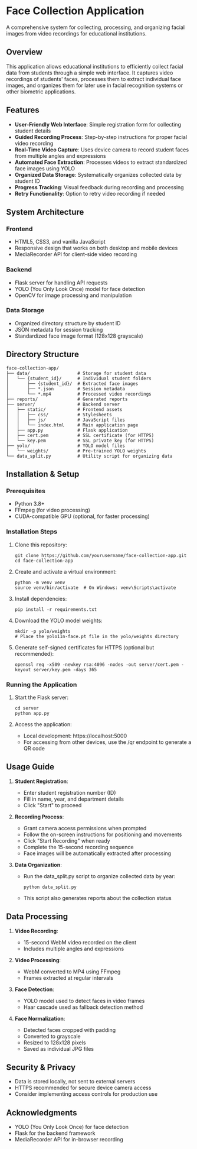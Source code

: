 # Face Collection Application

A comprehensive system for collecting, processing, and organizing facial images from video recordings for educational institutions.

## Overview

This application allows educational institutions to efficiently collect facial data from students through a simple web interface. It captures video recordings of students' faces, processes them to extract individual face images, and organizes them for later use in facial recognition systems or other biometric applications.

## Features

- **User-Friendly Web Interface**: Simple registration form for collecting student details
- **Guided Recording Process**: Step-by-step instructions for proper facial video recording
- **Real-Time Video Capture**: Uses device camera to record student faces from multiple angles and expressions
- **Automated Face Extraction**: Processes videos to extract standardized face images using YOLO
- **Organized Data Storage**: Systematically organizes collected data by student ID
- **Progress Tracking**: Visual feedback during recording and processing
- **Retry Functionality**: Option to retry video recording if needed

## System Architecture

### Frontend

- HTML5, CSS3, and vanilla JavaScript
- Responsive design that works on both desktop and mobile devices
- MediaRecorder API for client-side video recording

### Backend

- Flask server for handling API requests
- YOLO (You Only Look Once) model for face detection
- OpenCV for image processing and manipulation

### Data Storage

- Organized directory structure by student ID
- JSON metadata for session tracking
- Standardized face image format (128x128 grayscale)

## Directory Structure

```
face-collection-app/
├── data/                  # Storage for student data
│   └── {student_id}/      # Individual student folders
│       ├── {student_id}/  # Extracted face images
│       ├── *.json         # Session metadata
│       └── *.mp4          # Processed video recordings
├── reports/               # Generated reports
├── server/                # Backend server
│   ├── static/            # Frontend assets
│   │   ├── css/           # Stylesheets
│   │   ├── js/            # JavaScript files
│   │   └── index.html     # Main application page
│   ├── app.py             # Flask application
│   ├── cert.pem           # SSL certificate (for HTTPS)
│   └── key.pem            # SSL private key (for HTTPS)
├── yolo/                  # YOLO model files
│   └── weights/           # Pre-trained YOLO weights
└── data_split.py          # Utility script for organizing data
```

## Installation & Setup

### Prerequisites

- Python 3.8+
- FFmpeg (for video processing)
- CUDA-compatible GPU (optional, for faster processing)

### Installation Steps

1. Clone this repository:

   ```
   git clone https://github.com/yourusername/face-collection-app.git
   cd face-collection-app
   ```
2. Create and activate a virtual environment:

   ```
   python -m venv venv
   source venv/bin/activate  # On Windows: venv\Scripts\activate
   ```
3. Install dependencies:

   ```
   pip install -r requirements.txt
   ```
4. Download the YOLO model weights:

   ```
   mkdir -p yolo/weights
   # Place the yolo11n-face.pt file in the yolo/weights directory
   ```
5. Generate self-signed certificates for HTTPS (optional but recommended):

   ```
   openssl req -x509 -newkey rsa:4096 -nodes -out server/cert.pem -keyout server/key.pem -days 365
   ```

### Running the Application

1. Start the Flask server:

   ```
   cd server
   python app.py
   ```
2. Access the application:

   - Local development: https://localhost:5000
   - For accessing from other devices, use the /qr endpoint to generate a QR code

## Usage Guide

1. **Student Registration**:

   - Enter student registration number (ID)
   - Fill in name, year, and department details
   - Click "Start" to proceed
2. **Recording Process**:

   - Grant camera access permissions when prompted
   - Follow the on-screen instructions for positioning and movements
   - Click "Start Recording" when ready
   - Complete the 15-second recording sequence
   - Face images will be automatically extracted after processing
3. **Data Organization**:

   - Run the data_split.py script to organize collected data by year:
     ```
     python data_split.py
     ```
   - This script also generates reports about the collection status

## Data Processing

1. **Video Recording**:

   - 15-second WebM video recorded on the client
   - Includes multiple angles and expressions
2. **Video Processing**:

   - WebM converted to MP4 using FFmpeg
   - Frames extracted at regular intervals
3. **Face Detection**:

   - YOLO model used to detect faces in video frames
   - Haar cascade used as fallback detection method
4. **Face Normalization**:

   - Detected faces cropped with padding
   - Converted to grayscale
   - Resized to 128x128 pixels
   - Saved as individual JPG files

## Security & Privacy

- Data is stored locally, not sent to external servers
- HTTPS recommended for secure device camera access
- Consider implementing access controls for production use

## Acknowledgments

- YOLO (You Only Look Once) for face detection
- Flask for the backend framework
- MediaRecorder API for in-browser recording
